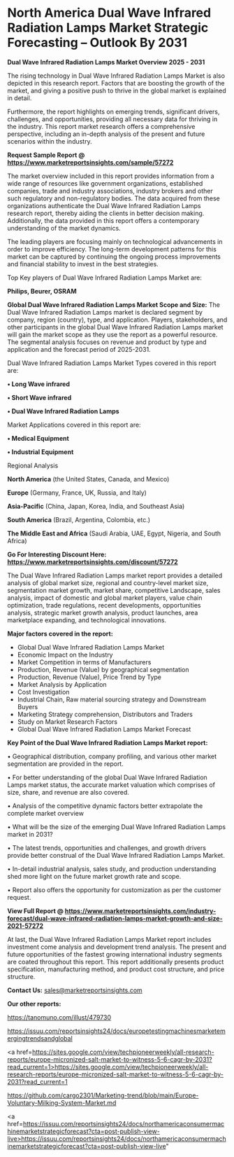 # North America Dual Wave Infrared Radiation Lamps Market Strategic Forecasting – Outlook By 2031

<Strong> Dual Wave Infrared Radiation Lamps Market Overview 2025 - 2031</strong>

The rising technology in Dual Wave Infrared Radiation Lamps Market is also depicted in this research report. Factors that are boosting the growth of the market, and giving a positive push to thrive in the global market is explained in detail.

Furthermore, the report highlights on emerging trends, significant drivers, challenges, and opportunities, providing all necessary data for thriving in the industry. This report market research offers a comprehensive perspective, including an in-depth analysis of the present and future scenarios within the industry.

<strong>Request Sample Report @ <a href=https://www.marketreportsinsights.com/sample/57272>https://www.marketreportsinsights.com/sample/57272</a></strong>

The market overview included in this report provides information from a wide range of resources like government organizations, established companies, trade and industry associations, industry brokers and other such regulatory and non-regulatory bodies. The data acquired from these organizations authenticate the Dual Wave Infrared Radiation Lamps research report, thereby aiding the clients in better decision making. Additionally, the data provided in this report offers a contemporary understanding of the market dynamics.

The leading players are focusing mainly on technological advancements in order to improve efficiency. The long-term development patterns for this market can be captured by continuing the ongoing process improvements and financial stability to invest in the best strategies.

Top Key players of Dual Wave Infrared Radiation Lamps Market are:

<strong>Philips, Beurer, OSRAM</strong>

<strong><b>Global Dual Wave Infrared Radiation Lamps Market Scope and Size:</b></strong>
The Dual Wave Infrared Radiation Lamps market is declared segment by company, region (country), type, and application. Players, stakeholders, and other participants in the global Dual Wave Infrared Radiation Lamps market will gain the market scope as they use the report as a powerful resource. The segmental analysis focuses on revenue and product by type and application and the forecast period of 2025-2031.

Dual Wave Infrared Radiation Lamps Market Types covered in this report are:

<strong>• Long Wave infrared

• Short Wave infrared

• Dual Wave Infrared Radiation Lamps</strong>

Market Applications covered in this report are:

<strong>• Medical Equipment

• Industrial Equipment</strong> 

Regional Analysis

<strong>North America</strong> (the United States, Canada, and Mexico)

<strong>Europe</strong> (Germany, France, UK, Russia, and Italy)

<strong>Asia-Pacific</strong> (China, Japan, Korea, India, and Southeast Asia)

<strong>South America</strong> (Brazil, Argentina, Colombia, etc.)

<strong>The Middle East and Africa</strong> (Saudi Arabia, UAE, Egypt, Nigeria, and South Africa)

<strong>Go For Interesting Discount Here: <a href=https://www.marketreportsinsights.com/discount/57272>https://www.marketreportsinsights.com/discount/57272</a></strong>

The Dual Wave Infrared Radiation Lamps market report provides a detailed analysis of global market size, regional and country-level market size, segmentation market growth, market share, competitive Landscape, sales analysis, impact of domestic and global market players, value chain optimization, trade regulations, recent developments, opportunities analysis, strategic market growth analysis, product launches, area marketplace expanding, and technological innovations.

<strong><b>Major factors covered in the report:</b></strong>
<ul>
  <li>Global Dual Wave Infrared Radiation Lamps Market </li>
  <li>Economic Impact on the Industry</li>
  <li>Market Competition in terms of Manufacturers</li>
  <li>Production, Revenue (Value) by geographical segmentation</li>
  <li>Production, Revenue (Value), Price Trend by Type</li>
  <li>Market Analysis by Application</li>
  <li>Cost Investigation</li>
  <li>Industrial Chain, Raw material sourcing strategy and Downstream Buyers</li>
  <li>Marketing Strategy comprehension, Distributors and Traders</li>
  <li>Study on Market Research Factors</li>
  <li>Global Dual Wave Infrared Radiation Lamps Market Forecast</li>
</ul>

<strong><b>Key Point of the Dual Wave Infrared Radiation Lamps Market report:</b></strong>

• Geographical distribution, company profiling, and various other market segmentation are provided in the report.

• For better understanding of the global Dual Wave Infrared Radiation Lamps market status, the accurate market valuation which comprises of size, share, and revenue are also covered.

• Analysis of the competitive dynamic factors better extrapolate the complete market overview

• What will be the size of the emerging Dual Wave Infrared Radiation Lamps market in 2031?

• The latest trends, opportunities and challenges, and growth drivers provide better construal of the Dual Wave Infrared Radiation Lamps Market.

• In-detail industrial analysis, sales study, and production understanding shed more light on the future market growth rate and scope.

• Report also offers the opportunity for customization as per the customer request.

<strong><b>View Full Report @ <a href=https://www.marketreportsinsights.com/industry-forecast/dual-wave-infrared-radiation-lamps-market-growth-and-size-2021-57272>https://www.marketreportsinsights.com/industry-forecast/dual-wave-infrared-radiation-lamps-market-growth-and-size-2021-57272</a></b></strong>


At last, the Dual Wave Infrared Radiation Lamps Market report includes investment come analysis and development trend analysis. The present and future opportunities of the fastest growing international industry segments are coated throughout this report. This report additionally presents product specification, manufacturing method, and product cost structure, and price structure.

<strong>Contact Us:</strong>
sales@marketreportsinsights.com

<strong>Our other reports:</strong>

<a href=https://tanomuno.com/illust/479730>https://tanomuno.com/illust/479730</a>

<a href=https://issuu.com/reportsinsights24/docs/europetestingmachinesmarketemergingtrendsandglobal>https://issuu.com/reportsinsights24/docs/europetestingmachinesmarketemergingtrendsandglobal</a>

<a href=https://sites.google.com/view/techpioneerweekly/all-research-reports/europe-micronized-salt-market-to-witness-5-6-cagr-by-2031?read_current=1>https://sites.google.com/view/techpioneerweekly/all-research-reports/europe-micronized-salt-market-to-witness-5-6-cagr-by-2031?read_current=1</a>

<a href=https://github.com/cargo2301/Marketing-trend/blob/main/Europe-Voluntary-Milking-System-Market.md>https://github.com/cargo2301/Marketing-trend/blob/main/Europe-Voluntary-Milking-System-Market.md</a>

<a href=https://issuu.com/reportsinsights24/docs/northamericaconsumermachinemarketstrategicforecast?cta=post-publish-view-live>https://issuu.com/reportsinsights24/docs/northamericaconsumermachinemarketstrategicforecast?cta=post-publish-view-live</a>"
